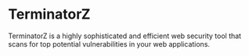# TerminatorZ
TerminatorZ is a highly sophisticated and efficient web security tool that scans for top potential vulnerabilities in your web applications.
